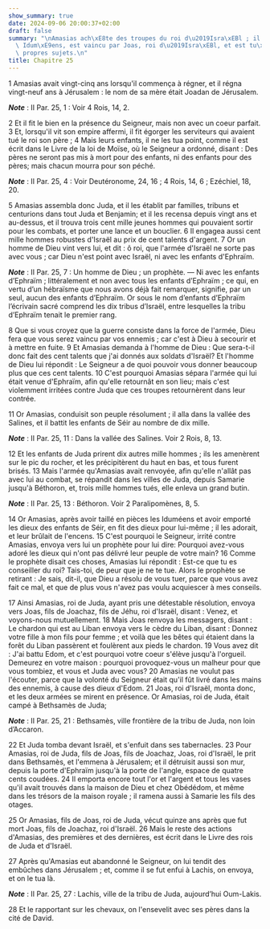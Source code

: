 ```yaml
---
show_summary: true
date: 2024-09-06 20:00:37+02:00
draft: false
summary: "\nAmasias ach\xE8te des troupes du roi d\u2019Isra\xEBl ; il d\xE9fait les\
  \ Idum\xE9ens, est vaincu par Joas, roi d\u2019Isra\xEBl, et est tu\xE9 par ses\
  \ propres sujets.\n"
title: Chapitre 25
---
```





1 Amasias avait vingt-cinq ans lorsqu'il commença à régner, et il régna vingt-neuf ans à Jérusalem : le nom de sa mère était Joadan de Jérusalem.

***Note*** :  II Par. 25, 1 : Voir 4 Rois, 14, 2.

2 Et il fit le bien en la présence du Seigneur, mais non avec un coeur parfait. 3 Et, lorsqu'il vit son empire affermi, il fit égorger les serviteurs qui avaient tué le roi son père ; 4 Mais leurs enfants, il ne les tua point, comme il est écrit dans le Livre de la loi de Moïse, où le Seigneur a ordonné, disant : Des pères ne seront pas mis à mort pour des enfants, ni des enfants pour des pères; mais chacun mourra pour son péché.

***Note*** :  II Par. 25, 4 : Voir Deutéronome, 24, 16 ; 4 Rois, 14, 6 ; Ezéchiel, 18, 20.


5 Amasias assembla donc Juda, et il les établit par familles, tribuns et centurions dans tout Juda et Benjamin; et il les recensa depuis vingt ans et au-dessus, et il trouva trois cent mille jeunes hommes qui pouvaient sortir pour les combats, et porter une lance et un bouclier. 6 Il engagea aussi cent mille hommes robustes d'Israël au prix de cent talents d'argent. 7 Or un homme de Dieu vint vers lui, et dit : ô roi, que l'armée d'Israël ne sorte pas avec vous ; car Dieu n'est point avec Israël, ni avec les enfants d'Ephraïm.

***Note*** :  II Par. 25, 7 : Un homme de Dieu ; un prophète. ― Ni avec les enfants d’Ephraïm ; littéralement et non avec tous les enfants d’Ephraïm ; ce qui, en vertu d’un hébraïsme que nous avons déjà fait remarquer, signifie, par un seul, aucun des enfants d’Ephraïm. Or sous le nom d’enfants d’Ephraïm l’écrivain sacré comprend les dix tribus d’Israël, entre lesquelles la tribu d’Ephraïm tenait le premier rang.

8 Que si vous croyez que la guerre consiste dans la force de l'armée, Dieu fera que vous serez vaincu par vos ennemis ; car c'est à Dieu à secourir et à mettre en fuite. 9 Et Amasias demanda à l'homme de Dieu : Que sera-t-il donc fait des cent talents que j'ai donnés aux soldats d'Israël? Et l'homme de Dieu lui répondit : Le Seigneur a de quoi pouvoir vous donner beaucoup plus que ces cent talents. 10 C'est pourquoi Amasias sépara l'armée qui lui était venue d'Ephraïm, afin qu'elle retournât en son lieu; mais c'est violemment irritées contre Juda que ces troupes retournèrent dans leur contrée.


11 Or Amasias, conduisit son peuple résolument ; il alla dans la vallée des Salines, et il battit les enfants de Séir au nombre de dix mille.

***Note*** :  II Par. 25, 11 : Dans la vallée des Salines. Voir 2 Rois, 8, 13.

12 Et les enfants de Juda prirent dix autres mille hommes ; ils les amenèrent sur le pic du rocher, et les précipitèrent du haut en bas, et tous furent brisés. 13 Mais l'armée qu'Amasias avait renvoyée, afin qu'elle n'allât pas avec lui au combat, se répandit dans les villes de Juda, depuis Samarie jusqu'à Béthoron, et, trois mille hommes tués, elle enleva un grand butin.

***Note*** :  II Par. 25, 13 : Béthoron. Voir 2 Paralipomènes, 8, 5.


14 Or Amasias, après avoir taillé en pièces les Iduméens et avoir emporté les dieux des enfants de Séir, en fit des dieux pour lui-même ; il les adorait, et leur brûlait de l'encens. 15 C'est pourquoi le Seigneur, irrité contre Amasias, envoya vers lui un prophète pour lui dire: Pourquoi avez-vous adoré les dieux qui n'ont pas délivré leur peuple de votre main? 16 Comme le prophète disait ces choses, Amasias lui répondit : Est-ce que tu es conseiller du roi? Tais-toi, de peur que je ne te tue. Alors le prophète se retirant : Je sais, dit-il, que Dieu a résolu de vous tuer, parce que vous avez fait ce mal, et que de plus vous n'avez pas voulu acquiescer à mes conseils.


17 Ainsi Amasias, roi de Juda, ayant pris une détestable résolution, envoya vers Joas, fils de Joachaz, fils de Jéhu, roi d'Israël, disant : Venez, et voyons-nous mutuellement. 18 Mais Joas renvoya les messagers, disant : Le chardon qui est au Liban envoya vers le cèdre du Liban, disant : Donnez votre fille à mon fils pour femme ; et voilà que les bêtes qui étaient dans la forêt du Liban passèrent et foulèrent aux pieds le chardon. 19 Vous avez dit : J'ai battu Edom, et c'est pourquoi votre coeur s'élève jusqu'à l'orgueil. Demeurez en votre maison : pourquoi provoquez-vous un malheur pour que vous tombiez, et vous et Juda avec vous? 20 Amasias ne voulut pas l'écouter, parce que la volonté du Seigneur était qu'il fût livré dans les mains des ennemis, à cause des dieux d'Edom. 21 Joas, roi d'Israël, monta donc, et les deux armées se mirent en présence. Or Amasias, roi de Juda, était campé à Bethsamès de Juda;

***Note*** :  II Par. 25, 21 : Bethsamès, ville frontière de la tribu de Juda, non loin d’Accaron.

22 Et Juda tomba devant Israël, et s'enfuit dans ses tabernacles. 23 Pour Amasias, roi de Juda, fils de Joas, fils de Joachaz, Joas, roi d'Israël, le prit dans Bethsamès, et l'emmena à Jérusalem; et il détruisit aussi son mur, depuis la porte d'Ephraïm jusqu'à la porte de l'angle, espace de quatre cents coudées. 24 Il emporta encore tout l'or et l'argent et tous les vases qu'il avait trouvés dans la maison de Dieu et chez Obédédom, et même dans les trésors de la maison royale ; il ramena aussi à Samarie les fils des otages.


25 Or Amasias, fils de Joas, roi de Juda, vécut quinze ans après que fut mort Joas, fils de Joachaz, roi d'Israël. 26 Mais le reste des actions d'Amasias, des premières et des dernières, est écrit dans le Livre des rois de Juda et d'Israël.


27 Après qu'Amasias eut abandonné le Seigneur, on lui tendit des embûches dans Jérusalem ; et, comme il se fut enfui à Lachis, on envoya, et on le tua là.

***Note*** :  II Par. 25, 27 : Lachis, ville de la tribu de Juda, aujourd’hui Oum-Lakis.

28 Et le rapportant sur les chevaux, on l'ensevelit avec ses pères dans la cité de David.

